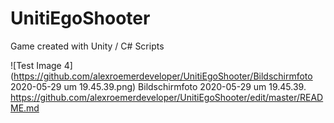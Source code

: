 # UnitiEgoShooter
Game created with Unity / C# Scripts


![Test Image 4](https://github.com/alexroemerdeveloper/UnitiEgoShooter/Bildschirmfoto 2020-05-29 um 19.45.39.png)
Bildschirmfoto 2020-05-29 um 19.45.39.
https://github.com/alexroemerdeveloper/UnitiEgoShooter/edit/master/README.md
